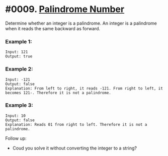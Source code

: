 # #0009. [Palindrome Number](https://leetcode.com/problems/palindrome-number/description/)

Determine whether an integer is a palindrome. An integer is a palindrome when it reads the same backward as forward.

### Example 1:

    Input: 121
    Output: true


### Example 2:

    Input: -121
    Output: false
    Explanation: From left to right, it reads -121. From right to left, it becomes 121-. Therefore it is not a palindrome.


### Example 3:

    Input: 10
    Output: false
    Explanation: Reads 01 from right to left. Therefore it is not a palindrome.


Follow up:
* Coud you solve it without converting the integer to a string?
